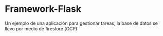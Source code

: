# Framework-Flask

Un ejemplo de una aplicación para gestionar tareas, la base de datos se llevo por medio de firestore (GCP)
